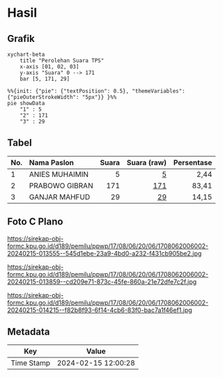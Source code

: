 # Hasil

## Grafik

```mermaid
xychart-beta
    title "Perolehan Suara TPS"
    x-axis [01, 02, 03]
    y-axis "Suara" 0 --> 171
    bar [5, 171, 29]
```

```mermaid
%%{init: {"pie": {"textPosition": 0.5}, "themeVariables": {"pieOuterStrokeWidth": "5px"}} }%%
pie showData
    "1" : 5
    "2" : 171
    "3" : 29
```

## Tabel

| No. | Nama Paslon    | Suara | Suara (raw) | Persentase |
|:--- |:-------------- | -----:| -----------:| ----------:|
| 1   | ANIES MUHAIMIN | 5     | [5][p-1]    | 2,44       |
| 2   | PRABOWO GIBRAN | 171   | [171][p-2]  | 83,41      |
| 3   | GANJAR MAHFUD  | 29    | [29][p-3]   | 14,15      |


[p-1]: https://github.com/gigit-pemilu/pemilu-2024-17-bengkulu/blob/main/pilpres/hitung-suara/sub/17-bengkulu/sub/08-kepahiang/sub/06-kebawetan/sub/2006-air-sempiang/sub/002-tps/sub/paslon-1.txt
[p-2]: https://github.com/gigit-pemilu/pemilu-2024-17-bengkulu/blob/main/pilpres/hitung-suara/sub/17-bengkulu/sub/08-kepahiang/sub/06-kebawetan/sub/2006-air-sempiang/sub/002-tps/sub/paslon-2.txt
[p-3]: https://github.com/gigit-pemilu/pemilu-2024-17-bengkulu/blob/main/pilpres/hitung-suara/sub/17-bengkulu/sub/08-kepahiang/sub/06-kebawetan/sub/2006-air-sempiang/sub/002-tps/sub/paslon-3.txt

## Foto C Plano

https://sirekap-obj-formc.kpu.go.id/d189/pemilu/ppwp/17/08/06/20/06/1708062006002-20240215-013555--545d1ebe-23a9-4bd0-a232-f431cb905be2.jpg

https://sirekap-obj-formc.kpu.go.id/d189/pemilu/ppwp/17/08/06/20/06/1708062006002-20240215-013859--cd209e71-873c-45fe-860a-21e72dfe7c2f.jpg

https://sirekap-obj-formc.kpu.go.id/d189/pemilu/ppwp/17/08/06/20/06/1708062006002-20240215-014215--f82b8f93-6f14-4cb6-83f0-bac7a1f46ef1.jpg


## Metadata

| Key        | Value               |
| ---------- | ------------------- |
| Time Stamp | 2024-02-15 12:00:28 |



